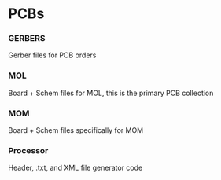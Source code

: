 # PCBs
###   GERBERS
Gerber files for PCB orders
###   MOL
Board + Schem files for MOL, this is the primary PCB collection
###   MOM
Board + Schem files specifically for MOM
###   Processor
Header, .txt, and XML file generator code
